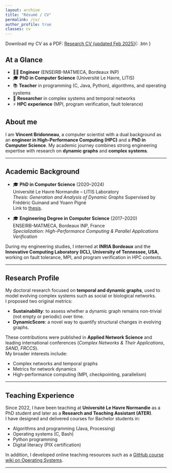 ```yaml
---
layout: archive
title: "Résumé / CV"
permalink: /cv/
author_profile: true
classes: cv
---
```


Download my CV as a PDF: [Research CV (updated Feb 2025)](/files/CV_Recherche.pdf){: .btn }


## At a Glance

- 🧑‍💻 **Engineer** (ENSEIRB-MATMECA, Bordeaux INP)  
- 🎓 **PhD in Computer Science** (Université Le Havre, LITIS)  
- 📚 **Teacher** in programming (C, Java, Python), algorithms, and operating systems  
- 🔬 **Researcher** in complex systems and temporal networks  
- ⚡ **HPC experience** (MPI, program verification, fault tolerance)

## About me

I am **Vincent Bridonneau**, a computer scientist with a dual background as an **engineer in High-Performance Computing (HPC)** and a **PhD in Computer Science**. My academic journey combines strong engineering expertise with research on **dynamic graphs** and **complex systems**.

---

## Academic Background

- 🎓 **PhD in Computer Science** (2020–2024)  
  Université Le Havre Normandie – LITIS Laboratory  
  *Thesis: Generation and Analysis of Dynamic Graphs*
  Supervised by Frédéric Guinand and Yoann Pigné  
  Link to [thesis](https://theses.hal.science/tel-04888896).

- 🎓 **Engineering Degree in Computer Science** (2017–2020)  
  ENSEIRB-MATMECA, Bordeaux INP, France  
  *Specialization: High-Performance Computing & Parallel Applications Verification*  

During my engineering studies, I interned at **INRIA Bordeaux** and the **Innovative Computing Laboratory (ICL), University of Tennessee, USA**, working on fault tolerance, MPI, and program verification in HPC contexts.  

---

## Research Profile

My doctoral research focused on **temporal and dynamic graphs**, used to model evolving complex systems such as social or biological networks.  
I proposed two original metrics:  

- **Sustainability**: to assess whether a dynamic graph remains non-trivial (not empty or periodic) over time.  
- **DynamicScore**: a novel way to quantify structural changes in evolving graphs.  

These contributions were published in **Applied Network Science** and leading international conferences (*Complex Networks & Their Applications*, *SAND*, *FRCCS*).  
My broader interests include:  

- Complex networks and temporal graphs  
- Metrics for network dynamics  
- High-performance computing (MPI, checkpointing, parallelism)  

---

## Teaching Experience

Since 2022, I have been teaching at **Université Le Havre Normandie** as a PhD student and later as a **Research and Teaching Assistant (ATER)**.  
I have designed and delivered courses for Bachelor students in:  

- Algorithms and programming (Java, Processing)  
- Operating systems (C, Bash)  
- Python programming  
- Digital literacy (PIX certification)  

In addition, I developed online teaching resources such as a [GitHub course wiki on Operating Systems](https://github.com/vbridonneau/CoursSysteme/wiki).  

---
